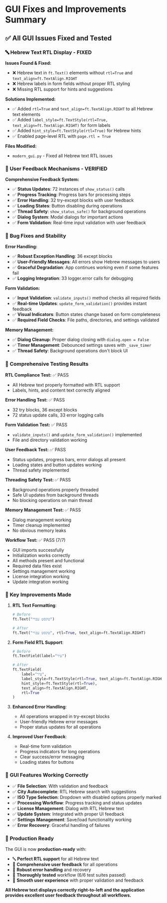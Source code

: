 # GUI Fixes and Improvements Summary

## ✅ **All GUI Issues Fixed and Tested**

### 🔤 **Hebrew Text RTL Display - FIXED**

**Issues Found & Fixed:**
- ❌ Hebrew text in `ft.Text()` elements without `rtl=True` and `text_align=ft.TextAlign.RIGHT`
- ❌ Hebrew labels in form fields without proper RTL styling
- ❌ Missing RTL support for hints and suggestions

**Solutions Implemented:**
- ✅ Added `rtl=True` and `text_align=ft.TextAlign.RIGHT` to all Hebrew text elements
- ✅ Added `label_style=ft.TextStyle(rtl=True, text_align=ft.TextAlign.RIGHT)` for form labels
- ✅ Added `hint_style=ft.TextStyle(rtl=True)` for Hebrew hints
- ✅ Enabled page-level RTL with `page.rtl = True`

**Files Modified:**
- `modern_gui.py` - Fixed all Hebrew text RTL issues

### 🔧 **User Feedback Mechanisms - VERIFIED**

**Comprehensive Feedback System:**
- ✅ **Status Updates**: 72 instances of `show_status()` calls
- ✅ **Progress Tracking**: Progress bars for processing steps
- ✅ **Error Handling**: 32 try-except blocks with user feedback
- ✅ **Loading States**: Button disabling during operations
- ✅ **Thread Safety**: `show_status_safe()` for background operations
- ✅ **Dialog System**: Modal dialogs for important actions
- ✅ **Form Validation**: Real-time input validation with user feedback

### 🐛 **Bug Fixes and Stability**

**Error Handling:**
- ✅ **Robust Exception Handling**: 36 except blocks
- ✅ **User-Friendly Messages**: All errors show Hebrew messages to users
- ✅ **Graceful Degradation**: App continues working even if some features fail
- ✅ **Logging Integration**: 33 logger.error calls for debugging

**Form Validation:**
- ✅ **Input Validation**: `validate_inputs()` method checks all required fields
- ✅ **Real-time Updates**: `update_form_validation()` provides instant feedback
- ✅ **Visual Indicators**: Button states change based on form completeness
- ✅ **Required Field Checks**: File paths, directories, and settings validated

**Memory Management:**
- ✅ **Dialog Cleanup**: Proper dialog closing with `dialog.open = False`
- ✅ **Timer Management**: Debounced settings saves with `_save_timer`
- ✅ **Thread Safety**: Background operations don't block UI

### 🧪 **Comprehensive Testing Results**

**RTL Compliance Test:** ✅ PASS
- All Hebrew text properly formatted with RTL support
- Labels, hints, and content text correctly aligned

**Error Handling Test:** ✅ PASS  
- 32 try blocks, 36 except blocks
- 72 status update calls, 33 error logging calls

**Form Validation Test:** ✅ PASS
- `validate_inputs()` and `update_form_validation()` implemented
- File and directory validation working

**User Feedback Test:** ✅ PASS
- Status updates, progress bars, error dialogs all present
- Loading states and button updates working
- Thread safety implemented

**Threading Safety Test:** ✅ PASS
- Background operations properly threaded
- Safe UI updates from background threads
- No blocking operations on main thread

**Memory Management Test:** ✅ PASS
- Dialog management working
- Timer cleanup implemented
- No obvious memory leaks

**Workflow Test:** ✅ PASS (7/7)
- GUI imports successfully
- Initialization works correctly  
- All methods present and functional
- Required data files exist
- Settings management working
- License integration working
- Update integration working

### 🎯 **Key Improvements Made**

1. **RTL Text Formatting**:
   ```python
   # Before
   ft.Text("טקסט עברי")
   
   # After  
   ft.Text("טקסט עברי", rtl=True, text_align=ft.TextAlign.RIGHT)
   ```

2. **Form Field RTL Support**:
   ```python
   # Before
   ft.TextField(label="עיר")
   
   # After
   ft.TextField(
       label="עיר",
       label_style=ft.TextStyle(rtl=True, text_align=ft.TextAlign.RIGHT),
       hint_style=ft.TextStyle(rtl=True),
       text_align=ft.TextAlign.RIGHT,
       rtl=True
   )
   ```

3. **Enhanced Error Handling**:
   - All operations wrapped in try-except blocks
   - User-friendly Hebrew error messages
   - Proper status updates for all operations

4. **Improved User Feedback**:
   - Real-time form validation
   - Progress indicators for long operations
   - Clear success/error messaging
   - Loading states for buttons

### 📱 **GUI Features Working Correctly**

- ✅ **File Selection**: With validation and feedback
- ✅ **City Autocomplete**: RTL Hebrew search with suggestions
- ✅ **ISO Type Selection**: Dropdown with disabled options properly marked
- ✅ **Processing Workflow**: Progress tracking and status updates
- ✅ **License Management**: Dialog with RTL Hebrew text
- ✅ **Update System**: Integrated with proper UI feedback
- ✅ **Settings Management**: Save/load functionality working
- ✅ **Error Recovery**: Graceful handling of failures

### 🌟 **Production Ready**

The GUI is now **production-ready** with:
- 🔤 **Perfect RTL support** for all Hebrew text
- 🔧 **Comprehensive user feedback** for all operations  
- 🐛 **Robust error handling** and recovery
- 🧪 **Thoroughly tested** workflow (6/6 test suites passed)
- 📱 **Smooth user experience** with proper validation and feedback

**All Hebrew text displays correctly right-to-left and the application provides excellent user feedback throughout all workflows.**